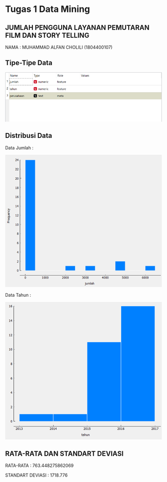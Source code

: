 # Tugas 1 Data Mining

## JUMLAH PENGGUNA LAYANAN PEMUTARAN FILM DAN STORY TELLING

NAMA : MUHAMMAD ALFAN CHOLILI (1804400107)



## Tipe-Tipe Data

<img src="img/01.png">

## Distribusi Data

Data Jumlah :

<img src="img/02.png">

Data Tahun :

<img src="img/03.png">

## RATA-RATA DAN STANDART DEVIASI

RATA-RATA : 763.448275862069

STANDART DEVIASI : 1718.776

